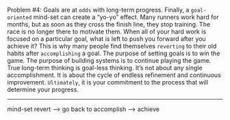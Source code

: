 Problem #4: Goals are at `odds` with long-term progress.
Finally, a `goal-oriented` mind-set can create a “yo-yo” effect. Many
runners work hard for months, but as soon as they cross the finish
line, they stop training. The race is no longer there to motivate them.
When all of your hard work is focused on a particular goal, what is left
to push you forward after you achieve it? This is why many people find
themselves `reverting` to their old habits after `accomplishing` a goal.
The purpose of setting goals is to win the game. The purpose of
building systems is to continue playing the game. True long-term
thinking is goal-less thinking. It’s not about any single
accomplishment. It is about the cycle of endless refinement and
continuous improvement. `Ultimately`, it is your commitment to the
process that will determine your progress.

---
mind-set
revert --> go back to
accomplish --> achieve